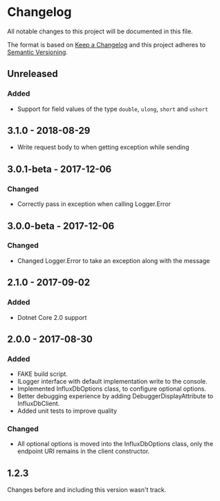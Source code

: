 # Changelog

All notable changes to this project will be documented in this file.

The format is based on [Keep a Changelog](http://keepachangelog.com/en/1.0.0/)
and this project adheres to [Semantic Versioning](http://semver.org/spec/v2.0.0.html).

## Unreleased

### Added

- Support for field values of the type `double`, `ulong`, `short` and `ushort`

## 3.1.0 - 2018-08-29

- Write request body to when getting exception while sending

## 3.0.1-beta - 2017-12-06

### Changed
- Correctly pass in exception when calling Logger.Error

## 3.0.0-beta - 2017-12-06

### Changed
- Changed Logger.Error to take an exception along with the message

## 2.1.0 - 2017-09-02

### Added
- Dotnet Core 2.0 support

## 2.0.0 - 2017-08-30

### Added
- FAKE build script.
- ILogger interface with default implementation write to the console.
- Implemented InfluxDbOptions class, to configure optional options.
- Better debugging experience by adding DebuggerDisplayAttribute to InfluxDbClient.
- Added unit tests to improve quality

### Changed
- All optional options is moved into the InfluxDbOptions class, only the endpoint URI remains in the client constructor.

## 1.2.3

Changes before and including this version wasn't track.